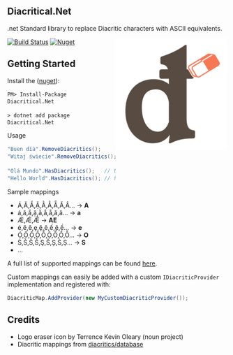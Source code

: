 ## Diacritical.Net

.net Standard library to replace Diacritic characters with ASCII equivalents.

<img src="https://raw.githubusercontent.com/anth12/diacritical-dotnet/master/assets/diacritical.png" alt="Diacritical logo" width="256px" align="right">

[![Build Status](https://anthonyhalliday.visualstudio.com/Diacritical/_apis/build/status/anth12.diacritical-dotnet?branchName=master)](https://anthonyhalliday.visualstudio.com/Diacritical/_build/latest?definitionId=1&branchName=master)
[![Nuget](https://img.shields.io/nuget/v/Diacritical.Net)](https://www.nuget.org/packages/Diacritical.Net)


## Getting Started

Install the ([nuget][nuget]):

    PM> Install-Package Diacritical.Net

	> dotnet add package Diacritical.Net

Usage

```c#
"Buen día".RemoveDiacritics();      // Buen dia
"Witaj świecie".RemoveDiacritics(); // Witaj swiecie

"Olá Mundo".HasDiacritics();   // true
"Hello World".HasDiacritics(); // false
```

Sample mappings
- Á,Ă,Ắ,Ặ,Ằ,Ẳ,Ẵ,Ǎ,Â... -> **A**
- á,ă,ắ,ặ,ằ,ẳ,ẵ,ǎ,â... -> **a**
- Æ,Ǽ,Ǣ -> **AE**
- é,ĕ,ě,ȩ,ḝ,ê,ế,ệ,ề... -> **e**
- Ó,Ŏ,Ǒ,Ô,Ố,Ộ,Ồ,Ổ,Ỗ... -> **O**
- Ś,Ṥ,Š,Ṧ,Ş,Ŝ,Ș,Ṡ,Ṣ... -> **S**
- ...

A full list of supported mappings can be found [here][default provider].

Custom mappings can easily be added with a custom `IDiacriticProvider` implementation and registered with:

```c#
DiacriticMap.AddProvider(new MyCustomDiacriticProvider());
```

## Credits
- Logo eraser icon by Terrence Kevin Oleary (noun project)
- Diacritic mappings from [diacritics/database][diacritics database]


[nuget]: https://www.nuget.org/packages/Diacritical.Net/
[diacritics database]: https://github.com/diacritics/database
[default provider]: https://github.com/anth12/diacritical-dotnet/blob/master/DotDiacritic/DefaultDiacriticProvider.cs
